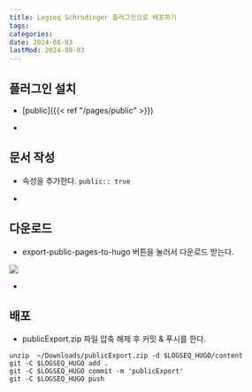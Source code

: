```yaml
---
title: Logseq Schrodinger 플러그인으로 배포하기
tags:
categories:
date: 2024-08-03
lastMod: 2024-08-03
---
```



## 플러그인 설치

  + [public]({{< ref "/pages/public" >}})

  + 



## 문서 작성

  + 속성을 추가한다. `public:: true`

  + 



## 다운로드

  + export-public-pages-to-hugo 버튼을 눌러서 다운로드 받는다.

![](https://i.imgur.com/golowgw.png)

  + 



## 배포

  + publicExport.zip 파일 압축 해제 후 커밋 & 푸시를 한다.

```shell
unzip  ~/Downloads/publicExport.zip -d $LOGSEQ_HUGO/content
git -C $LOGSEQ_HUGO add .
git -C $LOGSEQ_HUGO commit -m 'publicExport'
git -C $LOGSEQ_HUGO push
```









